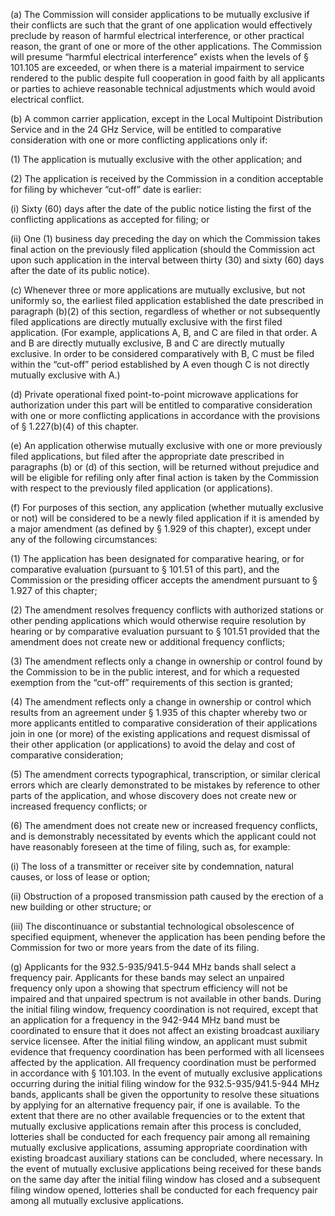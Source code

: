 (a) The Commission will consider applications to be mutually exclusive if their conflicts are such that the grant of one application would effectively preclude by reason of harmful electrical interference, or other practical reason, the grant of one or more of the other applications. The Commission will presume “harmful electrical interference” exists when the levels of § 101.105 are exceeded, or when there is a material impairment to service rendered to the public despite full cooperation in good faith by all applicants or parties to achieve reasonable technical adjustments which would avoid electrical conflict.

(b) A common carrier application, except in the Local Multipoint Distribution Service and in the 24 GHz Service, will be entitled to comparative consideration with one or more conflicting applications only if:

(1) The application is mutually exclusive with the other application; and

(2) The application is received by the Commission in a condition acceptable for filing by whichever “cut-off” date is earlier:

(i) Sixty (60) days after the date of the public notice listing the first of the conflicting applications as accepted for filing; or

(ii) One (1) business day preceding the day on which the Commission takes final action on the previously filed application (should the Commission act upon such application in the interval between thirty (30) and sixty (60) days after the date of its public notice).

(c) Whenever three or more applications are mutually exclusive, but not uniformly so, the earliest filed application established the date prescribed in paragraph (b)(2) of this section, regardless of whether or not subsequently filed applications are directly mutually exclusive with the first filed application. (For example, applications A, B, and C are filed in that order. A and B are directly mutually exclusive, B and C are directly mutually exclusive. In order to be considered comparatively with B, C must be filed within the “cut-off” period established by A even though C is not directly mutually exclusive with A.)

(d) Private operational fixed point-to-point microwave applications for authorization under this part will be entitled to comparative consideration with one or more conflicting applications in accordance with the provisions of § 1.227(b)(4) of this chapter.

(e) An application otherwise mutually exclusive with one or more previously filed applications, but filed after the appropriate date prescribed in paragraphs (b) or (d) of this section, will be returned without prejudice and will be eligible for refiling only after final action is taken by the Commission with respect to the previously filed application (or applications).

(f) For purposes of this section, any application (whether mutually exclusive or not) will be considered to be a newly filed application if it is amended by a major amendment (as defined by § 1.929 of this chapter), except under any of the following circumstances:

(1) The application has been designated for comparative hearing, or for comparative evaluation (pursuant to § 101.51 of this part), and the Commission or the presiding officer accepts the amendment pursuant to § 1.927 of this chapter;

(2) The amendment resolves frequency conflicts with authorized stations or other pending applications which would otherwise require resolution by hearing or by comparative evaluation pursuant to § 101.51 provided that the amendment does not create new or additional frequency conflicts;

(3) The amendment reflects only a change in ownership or control found by the Commission to be in the public interest, and for which a requested exemption from the “cut-off” requirements of this section is granted;

(4) The amendment reflects only a change in ownership or control which results from an agreement under § 1.935 of this chapter whereby two or more applicants entitled to comparative consideration of their applications join in one (or more) of the existing applications and request dismissal of their other application (or applications) to avoid the delay and cost of comparative consideration;

(5) The amendment corrects typographical, transcription, or similar clerical errors which are clearly demonstrated to be mistakes by reference to other parts of the application, and whose discovery does not create new or increased frequency conflicts; or

(6) The amendment does not create new or increased frequency conflicts, and is demonstrably necessitated by events which the applicant could not have reasonably foreseen at the time of filing, such as, for example:

(i) The loss of a transmitter or receiver site by condemnation, natural causes, or loss of lease or option;

(ii) Obstruction of a proposed transmission path caused by the erection of a new building or other structure; or

(iii) The discontinuance or substantial technological obsolescence of specified equipment, whenever the application has been pending before the Commission for two or more years from the date of its filing.

(g) Applicants for the 932.5-935/941.5-944 MHz bands shall select a frequency pair. Applicants for these bands may select an unpaired frequency only upon a showing that spectrum efficiency will not be impaired and that unpaired spectrum is not available in other bands. During the initial filing window, frequency coordination is not required, except that an application for a frequency in the 942-944 MHz band must be coordinated to ensure that it does not affect an existing broadcast auxiliary service licensee. After the initial filing window, an applicant must submit evidence that frequency coordination has been performed with all licensees affected by the application. All frequency coordination must be performed in accordance with § 101.103. In the event of mutually exclusive applications occurring during the initial filing window for the 932.5-935/941.5-944 MHz bands, applicants shall be given the opportunity to resolve these situations by applying for an alternative frequency pair, if one is available. To the extent that there are no other available frequencies or to the extent that mutually exclusive applications remain after this process is concluded, lotteries shall be conducted for each frequency pair among all remaining mutually exclusive applications, assuming appropriate coordination with existing broadcast auxiliary stations can be concluded, where necessary. In the event of mutually exclusive applications being received for these bands on the same day after the initial filing window has closed and a subsequent filing window opened, lotteries shall be conducted for each frequency pair among all mutually exclusive applications.

